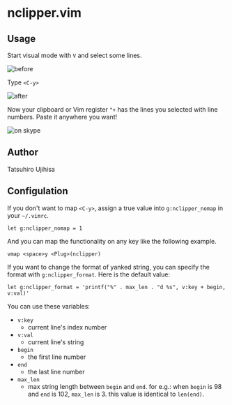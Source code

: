 # nclipper.vim

## Usage

Start visual mode with `V` and select some lines.

![before](http://gyazo.com/ef8121528e4a269ce894e25c289b489a.png)

Type `<C-y>`

![after](http://gyazo.com/2b56de0c4f7603df7a00e9845704b39c.png)

Now your clipboard or Vim register `"+` has the lines you selected with line numbers. Paste it anywhere you want!

![on skype](http://gyazo.com/5000e1cca5ad81203541fb7e3ce82a50.png)

## Author

Tatsuhiro Ujihisa

## Configulation

If you don't want to map `<C-y>`, assign a true value into `g:nclipper_nomap` in your `~/.vimrc`.

    let g:nclipper_nomap = 1

And you can map the functionality on any key like the following example.

    vmap <space>y <Plug>(nclipper)

If you want to change the format of yanked string,
you can specify the format with `g:nclipper_format`.
Here is the default value:

    let g:nclipper_format = 'printf("%" . max_len . "d %s", v:key + begin, v:val)'

You can use these variables:

- `v:key`
    - current line's index number
- `v:val`
    - current line's string
- `begin`
    - the first line number
- `end`
    - the last line number
- `max_len`
    - max string length between `begin` and `end`.
    for e.g.: when `begin` is 98 and `end` is 102, `max_len` is 3.
    this value is identical to `len(end)`.
